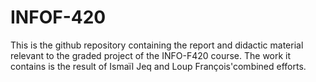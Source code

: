 # INFOF-420
This is the github repository containing the report and didactic material relevant to the graded project of the INFO-F420 course. 
The work it contains is the result of Ismaïl Jeq and Loup François'combined efforts. 
